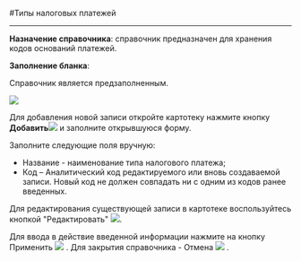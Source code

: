 ﻿#Типы налоговых платежей

----------
**Назначение справочника**: справочник предназначен для хранения кодов оснований платежей. 

**Заполнение бланка**:

Справочник является предзаполненным. 

![](topic:НСИ.AddFiles.Screenshot_1629.jpg)

Для добавления новой записи откройте картотеку нажмите кнопку **Добавить**![](topic:НСИ.AddFiles.Btn_Add.png) и заполните открывшуюся форму.

Заполните следующие поля вручную: 

- Название - наименование типа налогового платежа; 
- Код – Аналитический код редактируемого или вновь создаваемой записи. Новый код не должен совпадать ни с одним из кодов ранее введенных.

Для редактирования существующей записи в картотеке воспользуйтесь кнопкой "Редактировать" ![](topic:Biz.НСИ.AddFiles.Btn_Edit.png).

Для ввода в действие введенной информации нажмите на кнопку Применить ![](topic:Biz.НСИ.AddFiles.Btn_OK.png) . Для закрытия справочника - Отмена ![](topic:Biz.НСИ.AddFiles.BtnCloseCancel.png) .
